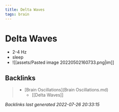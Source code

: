 ```yaml
---
title: Delta Waves
tags: brain
---
```


# Delta Waves
- 2-4 Hz 
- sleep
- ![[assets/Pasted image 20220502160733.png|im]]


































































































## Backlinks

> - [Brain Oscillations](Brain Oscillations.md)
>   - [[Delta Waves]]

_Backlinks last generated 2022-07-26 20:33:15_
